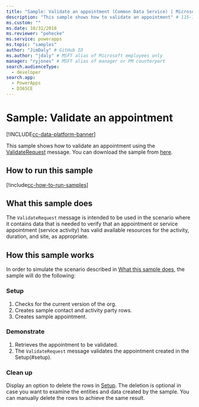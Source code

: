 ```yaml
---
title: "Sample: Validate an appointment (Common Data Service) | Microsoft Docs" # Intent and product brand in a unique string of 43-59 chars including spaces
description: "This sample shows how to validate an appointment" # 115-145 characters including spaces. This abstract displays in the search result.
ms.custom: ""
ms.date: 10/31/2018
ms.reviewer: "pehecke"
ms.service: powerapps
ms.topic: "samples"
author: "JimDaly" # GitHub ID
ms.author: "jdaly" # MSFT alias of Microsoft employees only
manager: "ryjones" # MSFT alias of manager or PM counterpart
search.audienceType: 
  - developer
search.app: 
  - PowerApps
  - D365CE
---
```

# Sample: Validate an appointment

[!INCLUDE[cc-data-platform-banner](../../../../includes/cc-data-platform-banner.md)]

<!-- https://docs.microsoft.com/dynamics365/customer-engagement/developer/sample-validate-appointment -->

This sample shows how to validate an appointment using the [ValidateRequest](https://docs.microsoft.com/dotnet/api/microsoft.crm.sdk.messages.validaterequest?view=dynamics-general-ce-9) message. You can download the sample from [here](https://github.com/Microsoft/PowerApps-Samples/tree/master/cds/orgsvc/C%23/ValidateAppointment).

## How to run this sample

[!include[cc-how-to-run-samples](../../includes/cc-how-to-run-samples.md)]

## What this sample does

The `ValidateRequest` message is intended to be used in the scenario where it contains data that is needed to verify that an appointment or service appointment (service activity) has valid available resources for the activity, duration, and site, as appropriate.

## How this sample works

In order to simulate the scenario described in [What this sample does](#what-this-sample-does), the sample will do the following:

### Setup

1. Checks for the current version of the org.
2. Creates sample contact and activity party rows.
3. Creates sample appointment.

### Demonstrate

1. Retrieves the appointment to be validated. 
2. The `ValidateRequest` message validates the appointment created in the Setup(#setup).

### Clean up

Display an option to delete the rows in [Setup](#setup). The deletion is optional in case you want to examine the entities and data created by the sample. You can manually delete the rows to achieve the same result.

